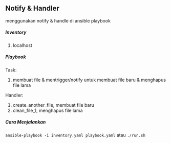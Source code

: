 ## Notify & Handler

menggunakan notify & handle di ansible playbook

##### Inventory
1) localhost

##### Playbook
Task:
1) membuat file & mentrigger/notify untuk membuat file baru & menghapus file lama

Handler:
1) create_another_file, membuat file baru
2) clean_file_1, menghapus file lama

##### Cara Menjalankan
`ansible-playbook -i inventory.yaml playbook.yaml` atau `./run.sh`